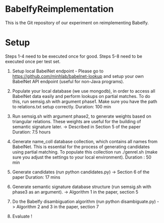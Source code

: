 # BabelfyReimplementation

This is the Git repository of our experiment on reimplementing Babelfy.

Setup
======


Steps 1-4 need to be executed once for good. Steps 5-8 need to be executed once per test set.

1. Setup local BabelNet endpoint - Please go to https://github.com/minhlab/babelnet-lookup and setup your own BabelNet API endpoint (useful for non-Java programs).

2. Populate your local database (we use mongodb), in order to access all BabelNet data easily and perform lookups on partial matches. To do this, run semsig.sh with argument phase1. Make sure you have the path to relations.txt setup correctly.
Duration: 100 min

3. Run semsig.sh with argument phase2, to generate weights based on triangular relations. These weights are useful for the building of semantic signature later. -> Described in Section 5 of the paper
Duration: 7.5 hours

4. Generate name_coll database collection, which contains all names from BabelNet. This is essential for the process of generating candidates using partial matching. To populate this collection run ./genrel.sh (make sure you adjust the settings to your local environment).
Duration : 50 min

5. Generate candidates (run python candidates.py) -> Section 6 of the paper
Duration: 17 mins
 
6. Generate semantic signature database structure (run semsig.sh with phase3 as an argument). -> Algorithm 1 in the paper, section 5

7. Do the Babelfy disambiguation algorithm (run python disambiguate.py) -> Algorithm 2 and 3 in the paper, section 7

8. Evaluate !
